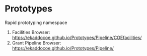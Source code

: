 # Prototypes
Rapid prototyping namespace
1. Facilities Browser: https://ekaddocoe.github.io/Prototypes/Pipeline/COEfacilities/
2. Grant Pipeline Browser: https://ekaddocoe.github.io/Prototypes/Pipeline/
